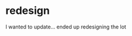 <!--
  id: 270
  date: 2003-09-30
  modified: 2014-08-15
  slug: redesign
  type: post
  excerpt: <p>I wanted to update&#8230; ended up redesigning the lot</p>
  categories: admin
  tags: graphic design
  inCv: 
  inPortfolio: 
  dateFrom: 
  dateTo: 
-->

# redesign

<p>I wanted to update&#8230; ended up redesigning the lot</p>
